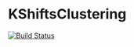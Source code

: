 # KShiftsClustering

[![Build Status](https://travis-ci.org/rened/KShiftsClustering.jl.svg?branch=master)](https://travis-ci.org/rened/KShiftsClustering.jl)
